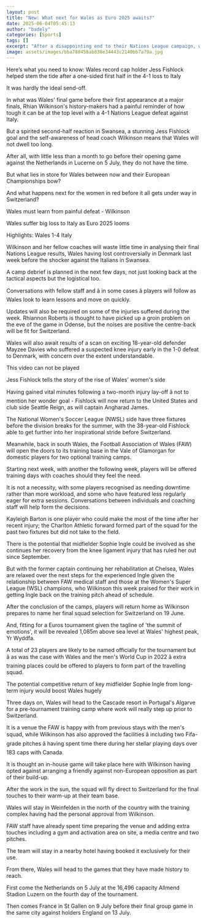 ```yaml
---
layout: post
title: "New: What next for Wales as Euro 2025 awaits?"
date: 2025-06-04T05:45:13
author: "badely"
categories: [Sports]
tags: []
excerpt: "After a disappointing end to their Nations League campaign, what happens next for Wales before they make their European Championships bow?"
image: assets/images/bba788458ab838e34443c2140bb7a79a.jpg
---
```


Here’s what you need to know: Wales record cap holder Jess Fishlock helped stem the tide after a one-sided first half in the 4-1 loss to Italy

It was hardly the ideal send-off.

In what was Wales' final game before their first appearance at a major finals, Rhian Wilkinson's history-makers had a painful reminder of how tough it can be at the top level with a 4-1 Nations League defeat against Italy.

But a spirited second-half reaction in Swansea, a stunning Jess Fishlock goal and the self-awareness of head coach Wilkinson means that Wales will not dwell too long.

After all, with little less than a month to go before their opening game against the Netherlands in Lucerne on 5 July, they do not have the time.

But what lies in store for Wales between now and their European Championships bow?

And what happens next for the women in red before it all gets under way in Switzerland?

Wales must learn from painful defeat - Wilkinson

Wales suffer big loss to Italy as Euro 2025 looms

Highlights: Wales 1-4 Italy

Wilkinson and her fellow coaches will waste little time in analysing their final Nations League results, Wales having lost controversially in Denmark last week before the shocker against the Italians in Swansea.

A camp debrief is planned in the next few days, not just looking back at the tactical aspects but the logistical too.

Conversations with fellow staff and â in some cases â players will follow as Wales look to learn lessons and move on quickly.

Updates will also be required on some of the injuries suffered during the week. Rhiannon Roberts is thought to have picked up a groin problem on the eve of the game in Odense, but the noises are positive the centre-back will be fit for Switzerland.

Wales will also await results of a scan on exciting 18-year-old defender Mayzee Davies who suffered a suspected knee injury early in the 1-0 defeat to Denmark, with concern over the extent understandable.

This video can not be played

Jess Fishlock tells the story of the rise of Wales' women's side

Having gained vital minutes following a two-month injury lay-off â not to mention her wonder goal - Fishlock will now return to the United States and club side Seattle Reign, as will captain Angharad James. 

The National Women's Soccer League (NWSL) side have three fixtures before the division breaks for the summer, with the 38-year-old Fishlock able to get further into her inspirational stride before Switzerland.

Meanwhile, back in south Wales, the Football Association of Wales (FAW) will open the doors to its training base in the Vale of Glamorgan for domestic players for two optional training camps.

Starting next week, with another the following week, players will be offered training days with coaches should they feel the need.

It is not a necessity, with some players recognised as needing downtime rather than more workload, and some who have featured less regularly eager for extra sessions. Conversations between individuals and coaching staff will help form the decisions.

Kayleigh Barton is one player who could make the most of the time after her recent injury; the Charlton Athletic forward formed part of the squad for the past two fixtures but did not take to the field.

There is the potential that midfielder Sophie Ingle could be involved as she continues her recovery from the knee ligament injury that has ruled her out since September.

But with the former captain continuing her rehabilitation at Chelsea, Wales are relaxed over the next steps for the experienced Ingle given the relationship between FAW medical staff and those at the Women's Super League (WSL) champions, who Wilkinson this week praised for their work in getting Ingle back on the training pitch ahead of schedule.

After the conclusion of the camps, players will return home as Wilkinson prepares to name her final squad selection for Switzerland on 19 June.

And, fitting for a Euros tournament given the tagline of 'the summit of emotions', it will be revealed 1,085m above sea level at Wales' highest peak, Yr Wyddfa.

A total of 23 players are likely to be named officially for the tournament but â as was the case with Wales and the men's World Cup in 2022 â extra training places could be offered to players to form part of the travelling squad.

The potential competitive return of key midfielder Sophie Ingle from long-term injury would boost Wales hugely

Three days on, Wales will head to the Cascade resort in Portugal's Algarve for a pre-tournament training camp where work will really step up prior to Switzerland.

It is a venue the FAW is happy with from previous stays with the men's squad, while Wilkinson has also approved the facilities â including two Fifa-grade pitches â having spent time there during her stellar playing days over 183 caps with Canada.

It is thought an in-house game will take place here with Wilkinson having opted against arranging a friendly against non-European opposition as part of their build-up.

After the work in the sun, the squad will fly direct to Switzerland for the final touches to their warm-up at their team base.

Wales will stay in Weinfelden in the north of the country with the training complex having had the personal approval from Wilkinson.

FAW staff have already spent time preparing the venue and adding extra touches including a gym and activation area on site, a media centre and two pitches.

The team will stay in a nearby hotel having booked it exclusively for their use.

From there, Wales will head to the games that they have made history to reach.

First come the Netherlands on 5 July at the 16,496 capacity Allmend Stadion Luzern on the fourth day of the tournament. 

Then comes France in St Gallen on 9 July before their final group game in the same city against holders England on 13 July.

